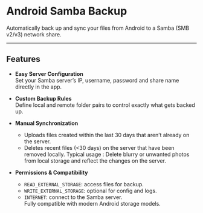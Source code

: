# Android Samba Backup

Automatically back up and sync your files from Android to a Samba (SMB v2/v3) network share.

---

## Features

- **Easy Server Configuration**  
  Set your Samba server’s IP, username, password and share name directly in the app.

- **Custom Backup Rules**  
  Define local and remote folder pairs to control exactly what gets backed up.

- **Manual Synchronization**  
  - Uploads files created within the last 30 days that aren’t already on the server.  
  - Deletes recent files (<30 days) on the server that have been removed locally. Typical usage : Delete blurry or unwanted photos from local storage and reflect the changes on the server.

- **Permissions & Compatibility**  
  - `READ_EXTERNAL_STORAGE`: access files for backup.  
  - `WRITE_EXTERNAL_STORAGE`: optional for config and logs.  
  - `INTERNET`: connect to the Samba server.  
  Fully compatible with modern Android storage models.
